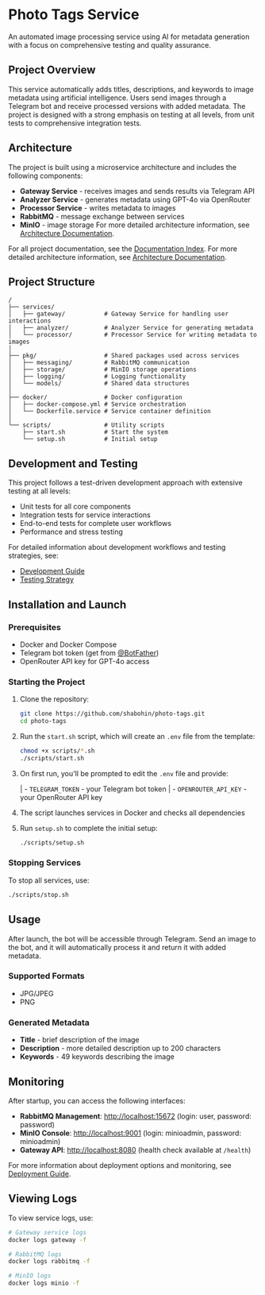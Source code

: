 # Photo Tags Service

An automated image processing service using AI for metadata generation with a focus on comprehensive testing and quality assurance.

## Project Overview

This service automatically adds titles, descriptions, and keywords to image metadata using artificial intelligence. Users send images through a Telegram bot and receive processed versions with added metadata. The project is designed with a strong emphasis on testing at all levels, from unit tests to comprehensive integration tests.

## Architecture

The project is built using a microservice architecture and includes the following components:

-   **Gateway Service** - receives images and sends results via Telegram API
-   **Analyzer Service** - generates metadata using GPT-4o via OpenRouter
-   **Processor Service** - writes metadata to images
-   **RabbitMQ** - message exchange between services
-   **MinIO** - image storage
    For more detailed architecture information, see [Architecture Documentation](docs/architecture.md).

For all project documentation, see the [Documentation Index](docs/index.md).
For more detailed architecture information, see [Architecture Documentation](docs/architecture.md).

## Project Structure

```
/
├── services/
│   ├── gateway/           # Gateway Service for handling user interactions
│   ├── analyzer/          # Analyzer Service for generating metadata
│   └── processor/         # Processor Service for writing metadata to images
│
├── pkg/                   # Shared packages used across services
│   ├── messaging/         # RabbitMQ communication
│   ├── storage/           # MinIO storage operations
│   ├── logging/           # Logging functionality
│   └── models/            # Shared data structures
│
├── docker/                # Docker configuration
│   ├── docker-compose.yml # Service orchestration
│   └── Dockerfile.service # Service container definition
│
└── scripts/               # Utility scripts
    ├── start.sh           # Start the system
    └── setup.sh           # Initial setup
```

## Development and Testing

This project follows a test-driven development approach with extensive testing at all levels:

-   Unit tests for all core components
-   Integration tests for service interactions
-   End-to-end tests for complete user workflows
-   Performance and stress testing

For detailed information about development workflows and testing strategies, see:

-   [Development Guide](docs/development.md)
-   [Testing Strategy](docs/testing.md)

## Installation and Launch

### Prerequisites

-   Docker and Docker Compose
-   Telegram bot token (get from [@BotFather](https://t.me/BotFather))
-   OpenRouter API key for GPT-4o access

### Starting the Project

1. Clone the repository:

    ```bash
    git clone https://github.com/shabohin/photo-tags.git
    cd photo-tags
    ```

2. Run the `start.sh` script, which will create an `.env` file from the template:

    ```bash
    chmod +x scripts/*.sh
    ./scripts/start.sh
    ```

3. On first run, you'll be prompted to edit the `.env` file and provide:

    | - `TELEGRAM_TOKEN` - your Telegram bot token
    | - `OPENROUTER_API_KEY` - your OpenRouter API key

4. The script launches services in Docker and checks all dependencies

5. Run `setup.sh` to complete the initial setup:
    ```bash
    ./scripts/setup.sh
    ```

### Stopping Services

To stop all services, use:

```bash
./scripts/stop.sh
```

## Usage

After launch, the bot will be accessible through Telegram. Send an image to the bot, and it will automatically process it and return it with added metadata.

### Supported Formats

-   JPG/JPEG
-   PNG

### Generated Metadata

-   **Title** - brief description of the image
-   **Description** - more detailed description up to 200 characters
-   **Keywords** - 49 keywords describing the image

## Monitoring

After startup, you can access the following interfaces:

-   **RabbitMQ Management**: [http://localhost:15672](http://localhost:15672) (login: user, password: password)
-   **MinIO Console**: [http://localhost:9001](http://localhost:9001) (login: minioadmin, password: minioadmin)
-   **Gateway API**: [http://localhost:8080](http://localhost:8080) (health check available at `/health`)

For more information about deployment options and monitoring, see [Deployment Guide](docs/deployment.md).

## Viewing Logs

To view service logs, use:

```bash
# Gateway service logs
docker logs gateway -f

# RabbitMQ logs
docker logs rabbitmq -f

# MinIO logs
docker logs minio -f
```
